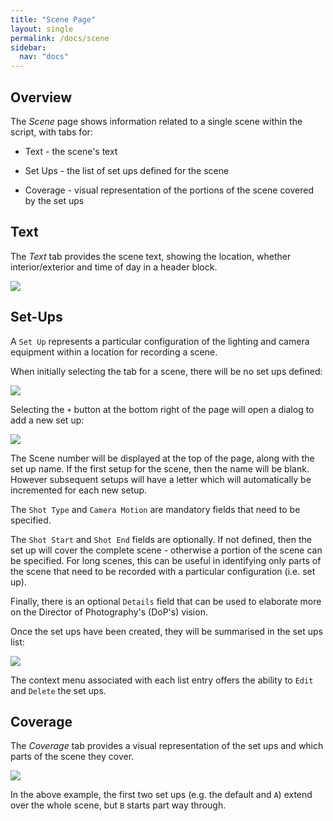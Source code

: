 ```yaml
---
title: "Scene Page"
layout: single
permalink: /docs/scene
sidebar:
  nav: "docs"
---
```


## Overview

The _Scene_ page shows information related to a single scene within the script, with tabs for:

* Text - the scene's text

* Set Ups - the list of set ups defined for the scene

* Coverage - visual representation of the portions of the scene covered by the set ups


## Text 

The _Text_ tab provides the scene text, showing the location, whether interior/exterior and time of day in a header block.

![](/assets/images/scene-text.png)


## Set-Ups

A `Set Up` represents a particular configuration of the lighting and camera equipment within a location for recording a scene.

When initially selecting the tab for a scene, there will be no set ups defined:

![](/assets/images/scene-setups-none.png)

Selecting the `+` button at the bottom right of the page will open a dialog to add a new set up:

![](/assets/images/scene-setup-add.png)

The Scene number will be displayed at the top of the page, along with the set up name. If the first setup for the scene, then the name will be blank. However subsequent setups will have a letter which will automatically be incremented for each new setup.

The `Shot Type` and `Camera Motion` are mandatory fields that need to be specified.

The `Shot Start` and `Shot End` fields are optionally. If not defined, then the set up will cover the complete scene - otherwise a portion of the scene can be specified. For long scenes, this can be useful in identifying only parts of the scene that need to be recorded with a particular configuration (i.e. set up).

Finally, there is an optional `Details` field that can be used to elaborate more on the Director of Photography's (DoP's) vision.

Once the set ups have been created, they will be summarised in the set ups list:

![](/assets/images/scene-setups.png)

The context menu associated with each list entry offers the ability to `Edit` and `Delete` the set ups.


## Coverage

The _Coverage_ tab provides a visual representation of the set ups and which parts of the scene they cover.

![](/assets/images/scene-coverage.png)

In the above example, the first two set ups (e.g. the default and `A`) extend over the whole scene, but `B` starts part way through.

